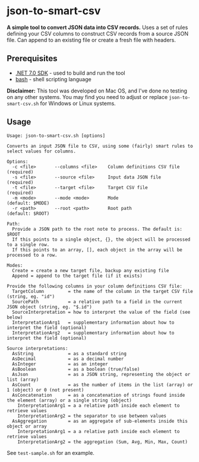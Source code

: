 # json-to-smart-csv

**A simple tool to convert JSON data into CSV records.** Uses a set of rules defining your CSV columns to construct CSV records from a source JSON file. Can append to an existing file or create a fresh file with headers.

## Prerequisites

* [.NET 7.0 SDK](https://dotnet.microsoft.com/en-us/download) - used to build and run the tool
* [bash](https://www.gnu.org/software/bash/) - shell scripting language

**Disclaimer:** This tool was developed on Mac OS, and I've done no testing on any other systems. You may find you need to adjust or replace `json-to-smart-csv.sh` for Windows or Linux systems.

## Usage

```text
Usage: json-to-smart-csv.sh [options]

Converts an input JSON file to CSV, using some (fairly) smart rules to select values for columns.

Options:
  -c <file>       --columns <file>    Column definitions CSV file (required)
  -s <file>       --source <file>     Input data JSON file        (required)
  -t <file>       --target <file>     Target CSV file             (required)
  -m <mode>       --mode <mode>       Mode                        (default: $MODE)
  -r <path>       --root <path>       Root path                   (default: $ROOT)

Path:
  Provide a JSON path to the root note to process. The default is: $ROOT
  If this points to a single object, {}, the object will be processed to a single row.
  If this points to an array, [], each object in the array will be processed to a row.

Modes:
  Create = create a new target file, backup any existing file
  Append = append to the target file (if it exists)

Provide the following columns in your column definitions CSV file:
  TargetColumn         = the name of the column in the target CSV file (string, eg. "id")
  SourcePath           = a relative path to a field in the current JSON object (string, eg. "$.id")
  SourceInterpretation = how to interpret the value of the field (see below)
  InterpretationArg1   = supplementary information about how to interpret the field (optional)
  InterpretationArg2   = supplementary information about how to interpret the field (optional)

Source interpretations:
  AsString             = as a standard string
  AsDecimal            = as a decimal number
  AsInteger            = as an integer
  AsBoolean            = as a boolean (true/false)
  AsJson               = as a JSON string, representing the object or list (array)
  AsCount              = as the number of items in the list (array) or 1 (object) or 0 (not present)
  AsConcatenation      = as a concatenation of strings found inside the element (array) or a single string (object)
    InterpretationArg1 = a a relative path inside each element to retrieve values
    InterpretationArg2 = the separator to use between values
  AsAggregation        = as an aggregate of sub-elements inside this object or array
    InterpretationArg1 = a a relative path inside each element to retrieve values
    InterpretationArg2 = the aggregation (Sum, Avg, Min, Max, Count)
```

See `test-sample.sh` for an example.
